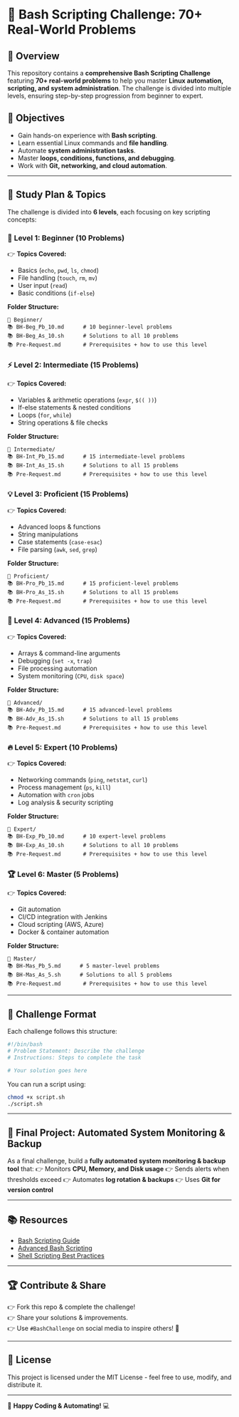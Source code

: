 # 🚀 Bash Scripting Challenge: 70+ Real-World Problems

## 📌 Overview
This repository contains a **comprehensive Bash Scripting Challenge** featuring **70+ real-world problems** to help you master **Linux automation, scripting, and system administration**. The challenge is divided into multiple levels, ensuring step-by-step progression from beginner to expert.

## 🎯 Objectives
- Gain hands-on experience with **Bash scripting**.
- Learn essential Linux commands and **file handling**.
- Automate **system administration tasks**.
- Master **loops, conditions, functions, and debugging**.
- Work with **Git, networking, and cloud automation**.

---

## 📅 Study Plan & Topics
The challenge is divided into **6 levels**, each focusing on key scripting concepts:

### 🔰 **Level 1: Beginner (10 Problems)**
👉 **Topics Covered:**
- Basics (`echo`, `pwd`, `ls`, `chmod`)
- File handling (`touch`, `rm`, `mv`)
- User input (`read`)
- Basic conditions (`if-else`)

**Folder Structure:**
```
📂 Beginner/
📚 BH-Beg_Pb_10.md      # 10 beginner-level problems
📚 BH-Beg_As_10.sh      # Solutions to all 10 problems
📚 Pre-Request.md       # Prerequisites + how to use this level
```

### ⚡ **Level 2: Intermediate (15 Problems)**
👉 **Topics Covered:**
- Variables & arithmetic operations (`expr`, `$(( ))`)
- If-else statements & nested conditions
- Loops (`for`, `while`)
- String operations & file checks

**Folder Structure:**
```
📂 Intermediate/
📚 BH-Int_Pb_15.md      # 15 intermediate-level problems
📚 BH-Int_As_15.sh      # Solutions to all 15 problems
📚 Pre-Request.md       # Prerequisites + how to use this level
```

### 💡 **Level 3: Proficient (15 Problems)**
👉 **Topics Covered:**
- Advanced loops & functions
- String manipulations
- Case statements (`case-esac`)
- File parsing (`awk`, `sed`, `grep`)

**Folder Structure:**
```
📂 Proficient/
📚 BH-Pro_Pb_15.md      # 15 proficient-level problems
📚 BH-Pro_As_15.sh      # Solutions to all 15 problems
📚 Pre-Request.md       # Prerequisites + how to use this level
```

### 🚀 **Level 4: Advanced (15 Problems)**
👉 **Topics Covered:**
- Arrays & command-line arguments
- Debugging (`set -x`, `trap`)
- File processing automation
- System monitoring (`CPU`, `disk space`)

**Folder Structure:**
```
📂 Advanced/
📚 BH-Adv_Pb_15.md      # 15 advanced-level problems
📚 BH-Adv_As_15.sh      # Solutions to all 15 problems
📚 Pre-Request.md       # Prerequisites + how to use this level
```

### 🔥 **Level 5: Expert (10 Problems)**
👉 **Topics Covered:**
- Networking commands (`ping`, `netstat`, `curl`)
- Process management (`ps`, `kill`)
- Automation with `cron` jobs
- Log analysis & security scripting

**Folder Structure:**
```
📂 Expert/
📚 BH-Exp_Pb_10.md      # 10 expert-level problems
📚 BH-Exp_As_10.sh      # Solutions to all 10 problems
📚 Pre-Request.md       # Prerequisites + how to use this level
```

### 🏆 **Level 6: Master (5 Problems)**
👉 **Topics Covered:**
- Git automation
- CI/CD integration with Jenkins
- Cloud scripting (AWS, Azure)
- Docker & container automation

**Folder Structure:**
```
📂 Master/
📚 BH-Mas_Pb_5.md      # 5 master-level problems
📚 BH-Mas_As_5.sh      # Solutions to all 5 problems
📚 Pre-Request.md       # Prerequisites + how to use this level
```

---

## 📌 Challenge Format
Each challenge follows this structure:
```bash
#!/bin/bash
# Problem Statement: Describe the challenge
# Instructions: Steps to complete the task

# Your solution goes here
```

You can run a script using:
```bash
chmod +x script.sh
./script.sh
```

---

## 🎯 Final Project: Automated System Monitoring & Backup
As a final challenge, build a **fully automated system monitoring & backup tool** that:
👉 Monitors **CPU, Memory, and Disk usage**
👉 Sends alerts when thresholds exceed
👉 Automates **log rotation & backups**
👉 Uses **Git for version control**

---

## 📚 Resources
- [Bash Scripting Guide](https://linuxize.com/post/bash-scripting-tutorial/)
- [Advanced Bash Scripting](https://tldp.org/LDP/abs/html/)
- [Shell Scripting Best Practices](https://devhints.io/bash)

---

## 🏆 Contribute & Share
👉 Fork this repo & complete the challenge!  
👉 Share your solutions & improvements.  
👉 Use `#BashChallenge` on social media to inspire others! 🚀  

---

## 📜 License
This project is licensed under the MIT License - feel free to use, modify, and distribute it.

---

🚀 **Happy Coding & Automating!** 💻

